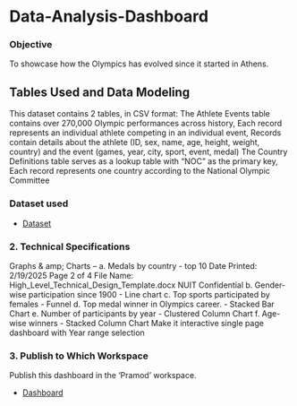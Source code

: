 # Data-Analysis-Dashboard
### Objective
To showcase how the Olympics has evolved since it started in Athens.
## Tables Used and Data Modeling
This dataset contains 2 tables, in CSV format: The Athlete Events table contains over 270,000 Olympic performances across history, Each record represents an individual athlete competing in an individual event, Records contain details about the athlete (ID, sex, name, age, height, weight, country) and the event (games, year, city, sport, event, medal) The Country Definitions table serves as a lookup table with “NOC” as the primary key, Each record represents one country according to the National Olympic Committee
### Dataset used 
- <a href="https://github.com/ritahappyjames/Data-Analysis-Dashboard/blob/main/country_definitions.csv">Dataset</a>

### 2. Technical Specifications
Graphs & amp; Charts –
a. Medals by country - top 10
Date Printed: 2/19/2025 Page 2 of 4
File Name: High_Level_Technical_Design_Template.docx NUIT Confidential
b. Gender-wise participation since 1900 - Line chart
c. Top sports participated by females - Funnel
d. Top medal winner in Olympics career. - Stacked Bar Chart
e. Number of participants by year - Clustered Column Chart
f. Age-wise winners - Stacked Column Chart
Make it interactive single page dashboard with Year range selection
### 3. Publish to Which Workspace
 Publish this dashboard in the ‘Pramod’ workspace.
- <a href="https://github.com/ritahappyjames/Data-Analysis-Dashboard/blob/main/Screenshot%202025-02-25%20152039.png">Dashboard</a>

